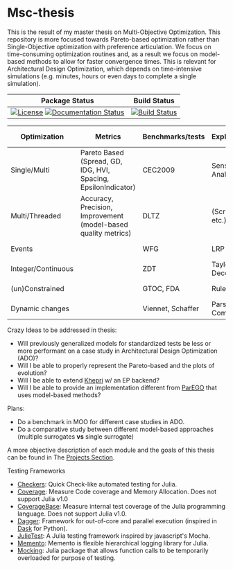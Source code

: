 # Msc-thesis
This is the result of my master thesis on Multi-Objective Optimization. This repository is more focused towards Pareto-based optimization rather than Single-Objective optimization with preference articulation. We focus on time-consuming optimization routines and, as a result we focus on model-based methods to allow for faster convergence times. This is relevant for Architectural Design Optimization, which depends on time-intensive simulations (e.g. minutes, hours or even days to complete a single simulation).

| **Package Status** | **Build Status**  |
|:------------------:|:-----------------:|
| [![License](https://img.shields.io/badge/license-GNU-brightgreen.svg?style=flat)](LICENSE.md) [![Documentation Status](https://img.shields.io/badge/docs-missing-red.svg)]() | [![Build Status](https://travis-ci.com/PastelBelem8/Msc-thesis.svg?token=tFNrx3GDmxzsVPAGpUzX&branch=master)](https://travis-ci.com/PastelBelem8/Msc-thesis) |

|    Optimization    |    Metrics    |    Benchmarks/tests    |    Explainability    |    Graphical User Interface    |
| ------------------ | ------------- | ---------------------- | -------------------- | ------------------------------ |
| Single/Multi       | Pareto Based (Spread, GD, IDG, HVI, Spacing, EpsilonIndicator) | CEC2009                | Sensitivity Analysis | Constraints Preview            |
| Multi/Threaded     | Accuracy, Precision, Improvement (model-based quality metrics)               | DLTZ                   | (Screening, etc.)    | Feedback of process evolution  |
| Events             |               | WFG                    | LRP                  | Representation of Pareto Front |
| Integer/Continuous |               | ZDT                    | Taylor Decomp ?      | Accessibility                  |
| (un)Constrained    |               | GTOC, FDA              | Rule Based ?         | Variable Importance            |
| Dynamic changes    |               | Viennet, Schaffer      | Parse Comments ?     | Tips for better setup of algs. |


Crazy Ideas to be addressed in thesis:
- Will previously generalized models for standardized tests be less or more performant on a case study in Architectural Design Optimization (ADO)?
- Will I be able to properly represent the Pareto-based and the plots of evolution?
- Will I be able to extend [Khepri](https://github.com/aptmcl/Khepri) w/ an EP backend?
- Will I be able to provide an implementation different from [ParEGO](https://www.cs.bham.ac.uk/~jdk/parego/ParEGO-TR3.pdf) that uses model-based methods?

Plans:
- Do a benchmark in MOO for different case studies in ADO.
- Do a comparative study between different model-based approaches (multiple surrogates __vs__ single surrogate)

A more objective description of each module and the goals of this thesis can be found in The [Projects Section](https://github.com/PastelBelem8/Msc-thesis/projects).


Testing Frameworks
- [Checkers](https://github.com/pkalikman/Checkers.jl): Quick Check-like automated testing for Julia.
- [Coverage](https://github.com/JuliaCI/Coverage.jl): Measure Code coverage and Memory Allocation. Does not support Julia v1.0
- [CoverageBase](https://github.com/JuliaCI/CoverageBase.jl): Measure internal test coverage of the Julia programming language. Does not support Julia v1.0.
- [Dagger](https://github.com/JuliaParallel/Dagger.jl): Framework for out-of-core and parallel execution (inspired in [Dask](http://dask.pydata.org/en/latest/) for Python).
- [JulieTest](https://github.com/arypurnomoz/JulieTest.jl): A Julia testing framework inspired by javascript's Mocha.
- [Memento](https://github.com/invenia/Memento.jl): Memento is flexible hierarchical logging library for Julia.
- [Mocking](https://github.com/invenia/Mocking.jl): Julia package that allows function calls to be temporarily overloaded for purpose of testing.
